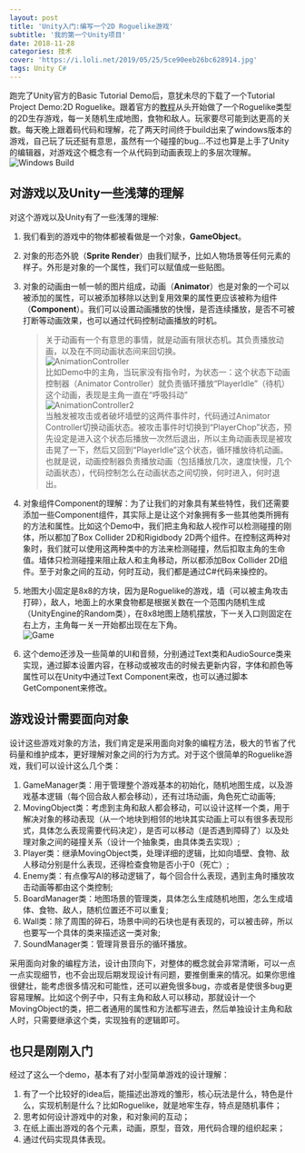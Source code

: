 ```yaml
---
layout: post
title: 'Unity入门:编写一个2D Roguelike游戏'
subtitle: '我的第一个Unity项目'
date: 2018-11-28
categories: 技术
cover: 'https://i.loli.net/2019/05/25/5ce90eeb26bc628914.jpg'
tags: Unity C#
---
```


<p>跑完了Unity官方的Basic Tutorial Demo后，意犹未尽的下载了一个Tutorial Project Demo:2D Roguelike。跟着官方的<a href="https://unity3d.com/cn/learn/tutorials/s/2d-roguelike-tutorial">教程</a>从头开始做了一个Roguelike类型的2D生存游戏，每一关随机生成地图，食物和敌人。玩家要尽可能到达更高的关数。每天晚上跟着码代码和理解，花了两天时间终于build出来了windows版本的游戏，自己玩了玩还挺有意思，虽然有一个碰撞的bug...不过也算是上手了Unity的编辑器，对游戏这个概念有一个从代码到动画表现上的多层次理解。<br />
<img src="https://i.loli.net/2019/05/25/5ce905c5492e939016.png" alt="Windows Build" /></p>
<h2>对游戏以及Unity一些浅薄的理解</h2>
<p>对这个游戏以及Unity有了一些浅薄的理解:  
</p>
<ol>
<li><p>我们看到的游戏中的物体都被看做是一个对象，<strong>GameObject</strong>。</p>
</li>
<li><p>对象的形态外貌（<strong>Sprite Render</strong>）由我们赋予，比如人物场景等任何元素的样子。外形是对象的一个属性，我们可以赋值成一些贴图。</p>
</li>
<li>
<p>对象的动画由一帧一帧的图片组成，动画（<strong>Animator</strong>）也是对象的一个可以被添加的属性，可以被添加移除以达到复用效果的属性更应该被称为组件（<strong>Component</strong>）。我们可以设置动画播放的快慢，是否连续播放，是否不可被打断等动画效果，也可以通过代码控制动画播放的时机。</p>
<blockquote>
<p>关于动画有一个有意思的事情，就是动画有限状态机。其负责播放动画，以及在不同动画状态间来回切换。<br />
<img src="https://i.loli.net/2019/05/25/5ce905c55bbff23067.png" alt="AnimationController" /><br />
比如Demo中的主角，当玩家没有指令时，为状态一：这个状态下动画控制器（Animator Controller）就负责循环播放“PlayerIdle”（待机）这个动画，表现是主角一直在“呼吸抖动”<br />
<img src="https://i.loli.net/2019/05/25/5ce905c55cc8646305.png" alt="AnimationController2" /><br />
当触发被攻击或者破坏墙壁的这两件事件时，代码通过Animator  Controller切换动画状态。被攻击事件时切换到“PlayerChop”状态，预先设定是进入这个状态后播放一次然后退出，所以主角动画表现是被攻击晃了一下，然后又回到“PlayerIdle”这个状态，循环播放待机动画。<br />
也就是说，动画控制器负责播放动画（包括播放几次，速度快慢，几个动画状态），代码控制怎么在动画状态之间切换，何时进入，何时退出。</p>
</blockquote>
</li>
<li>
<p>对象组件Component的理解：为了让我们的对象具有某些特性，我们还需要添加一些Component组件，其实际上是让这个对象拥有多一些其他类所拥有的方法和属性。比如这个Demo中，我们把主角和敌人视作可以检测碰撞的刚体，所以都加了Box Collider 2D和Rigidbody 2D两个组件。在控制这两种对象时，我们就可以使用这两种类中的方法来检测碰撞，然后扣取主角的生命值。墙体只检测碰撞来阻止敌人和主角移动，所以都添加Box Collider 2D组件。至于对象之间的互动，何时互动，我们都是通过C#代码来操控的。</p>
</li>
<li><p>地图大小固定是8x8的方块，因为是Roguelike的游戏，墙（可以被主角攻击打碎），敌人，地面上的水果食物都是根据关数在一个范围内随机生成（UnityEngine的Random类），在8x8地图上随机摆放，下一关入口则固定在右上方，主角每一关一开始都出现在左下角。<br />
<img src="https://i.loli.net/2019/05/25/5ce905c57b0dc60751.png" alt="Game" /></p>
</li>
<li><p>这个demo还涉及一些简单的UI和音频，分别通过Text类和AudioSource类来实现，通过脚本设置内容，在移动或被攻击的时候去更新内容，字体和颜色等属性可以在Unity中通过Text Component来改，也可以通过脚本GetComponent来修改。</p>   
</li>
</ol>
<h2>游戏设计需要面向对象</h2>
<p>设计这些游戏对象的方法，我们肯定是采用面向对象的编程方法，极大的节省了代码量和维护成本，更好理解对象之间的行为方式。对于这个很简单的Roguelike游戏，我们可以设计这么几个类：</p>
<ol>
<li>GameManager类：用于管理整个游戏基本的初始化，随机地图生成，以及游戏基本逻辑（每个回合敌人都会移动），还有过场动画，角色死亡动画等;</li>
<li>MovingObject类：考虑到主角和敌人都会移动，可以设计这样一个类，用于解决对象的移动表现（从一个地块到相邻的地块其实动画上可以有很多表现形式，具体怎么表现需要代码决定），是否可以移动（是否遇到障碍了）以及处理对象之间的碰撞关系（设计一个抽象类，由具体类去实现）;</li>
<li>Player类：继承MovingObject类，处理详细的逻辑，比如向墙壁、食物、敌人移动分别是什么表现，还得检查食物是否小于0（死亡）;</li>
<li>Enemy类：有点像写AI的移动逻辑了，每个回合什么表现，遇到主角时播放攻击动画等都由这个类控制;</li>
<li>BoardManager类：地图场景的管理类，具体怎么生成随机地图，怎么生成墙体、食物、敌人，随机位置还不可以重复;</li>
<li>Wall类：除了周围的碎石，场景中间的石块也是有表现的，可以被击碎，所以也要写一个具体的类来描述这一类对象;</li>
<li>SoundManager类：管理背景音乐的循环播放。  
</li>
</ol>
<p>采用面向对象的编程方法，设计由顶向下，对整体的概念就会非常清晰，可以一点一点实现细节，也不会出现后期发现设计有问题，要推倒重来的情况。如果你思维很健壮，能考虑很多情况和可能性，还可以避免很多bug，亦或者是使很多bug更容易理解。比如这个例子中，只有主角和敌人可以移动，那就设计一个MovingObject的类，把二者通用的属性和方法都写进去，然后单独设计主角和敌人时，只需要继承这个类，实现独有的逻辑即可。  
</p>
<h2>也只是刚刚入门</h2>
<p>经过了这么一个demo，基本有了对小型简单游戏的设计理解：</p>
<ol>
<li>有了一个比较好的idea后，能描述出游戏的雏形，核心玩法是什么，特色是什么，实现机制是什么？比如Roguelike，就是地牢生存，特点是随机事件；</li>
<li>思考如何设计游戏中的对象，和对象间的互动；</li>
<li>在纸上画出游戏的各个元素，动画，原型，音效，用代码合理的组织起来；</li>
<li>通过代码实现具体表现。</li>
</ol>
